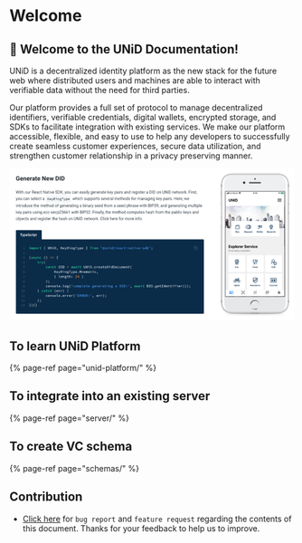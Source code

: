 # Welcome

## 🌟 Welcome to the UNiD Documentation!

UNiD is a decentralized identity platform as the new stack for the future web where distributed users and machines are able to interact with verifiable data without the need for third parties.

Our platform provides a full set of protocol to manage decentralized identifiers, verifiable credentials, digital wallets, encrypted storage, and SDKs to facilitate integration with existing services. We make our platform accessible, flexible, and easy to use to help any developers to successfully create seamless customer experiences, secure data utilization, and strengthen customer relationship in a privacy preserving manner.

![](.gitbook/assets/screen-shot-2021-01-04-at-2.55.00.png)



## To learn UNiD Platform

{% page-ref page="unid-platform/" %}

## To integrate into an existing server

{% page-ref page="server/" %}

## To create VC schema

{% page-ref page="schemas/" %}

## Contribution

* [Click here](https://github.com/getunid/unid-docs/issues/new/choose) for `bug report` and `feature request` regarding the contents of this document. Thanks for your feedback to help us to improve.

